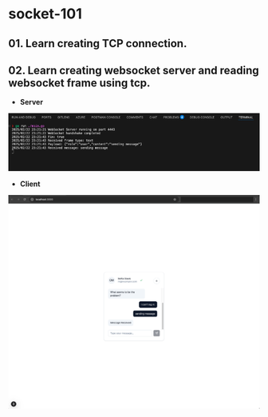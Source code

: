 # socket-101

## 01. Learn creating TCP connection.
## 02. Learn creating websocket server and reading websocket frame using tcp.

- **Server**

![alt text](./02-websocket-using-tcp/assets/server.png)

- **Client**

![alt text](./02-websocket-using-tcp/assets/client.png)